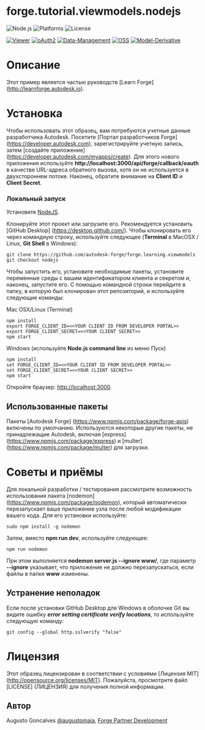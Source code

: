 # forge.tutorial.viewmodels.nodejs

![Node.js](https://img.shields.io/badge/node-%3E%3D%2010.0.0-brightgreen.svg)
![Platforms](https://img.shields.io/badge/platform-windows%20%7C%20osx%20%7C%20linux-lightgray.svg)
![License](https://img.shields.io/badge/license-MIT-green.svg)

[![Viewer](https://img.shields.io/badge/Viewer-v7-green.svg)](http://developer.autodesk.com/)
[![oAuth2](https://img.shields.io/badge/oAuth2-v1-green.svg)](http://developer.autodesk.com/)
[![Data-Management](https://img.shields.io/badge/Data%20Management-v1-green.svg)](http://developer.autodesk.com/)
[![OSS](https://img.shields.io/badge/OSS-v2-green.svg)](http://developer.autodesk.com/)
[![Model-Derivative](https://img.shields.io/badge/Model%20Derivative-v2-green.svg)](http://developer.autodesk.com/)

# Описание

Этот пример является частью руководств [Learn Forge] (http://learnforge.autodesk.io).

# Установка

Чтобы использовать этот образец, вам потребуются учетные данные разработчика Autodesk. Посетите [Портал разработчиков Forge] (https://developer.autodesk.com), зарегистрируйте учетную запись, затем [создайте приложение] (https://developer.autodesk.com/myapps/create). Для этого нового приложения используйте **http://localhost:3000/api/forge/callback/oauth** в качестве URL-адреса обратного вызова, хотя он не используется в двухстороннем потоке. Наконец, обратите внимание на **Client ID** и **Client Secret**.

### Локальный запуск

Установите [NodeJS](https://nodejs.org).

Клонируйте этот проект или загрузите его. Рекомендуется установить [GitHub Desktop] (https://desktop.github.com/). Чтобы клонировать его через командную строку, используйте следующее (**Terminal** в MacOSX / Linux,  **Git Shell** в Windows):

    git clone https://github.com/autodesk-forge/forge.learning.viewmodels
    git checkout nodejs

Чтобы запустить его, установите необходимые пакеты, установите переменные среды с вашим идентификатором клиента и секретом и, наконец, запустите его. С помощью командной строки перейдите в папку, в которую был клонирован этот репозиторий, и используйте следующие команды:

Mac OSX/Linux (Terminal)

    npm install
    export FORGE_CLIENT_ID=<<YOUR CLIENT ID FROM DEVELOPER PORTAL>>
    export FORGE_CLIENT_SECRET=<<YOUR CLIENT SECRET>>
    npm start

Windows (используйте **Node.js command line** из меню Пуск)

    npm install
    set FORGE_CLIENT_ID=<<YOUR CLIENT ID FROM DEVELOPER PORTAL>>
    set FORGE_CLIENT_SECRET=<<YOUR CLIENT SECRET>>
    npm start

Откройте браузер: [http://localhost:3000](http://localhost:3000).

## Использованные пакеты

Пакеты [Autodesk Forge] (https://www.npmjs.com/package/forge-apis) включены по умолчанию. Используются некоторые другие пакеты, не принадлежащие Autodesk, включая [express] (https://www.npmjs.com/package/express) и [multer] (https://www.npmjs.com/package/multer) для загрузки.

# Советы и приёмы

Для локальной разработки / тестирования рассмотрите возможность использования пакета [nodemon] (https://www.npmjs.com/package/nodemon), который автоматически перезапускает ваше приложение узла после любой модификации вашего кода. Для его установки используйте:

    sudo npm install -g nodemon

Затем, вместо **npm run dev**, используйте следующее:

    npm run nodemon

При этом выполняется  **nodemon server.js --ignore www/**, где параметр  **--ignore** указывает, что приложение не должно перезапускаться, если файлы в папке **www** изменены.

## Устранение неполадок

Если после установки GitHub Desktop для Windows в оболочке Git вы видите ошибку ***error setting certificate verify locations***, то используйте следующую команду:

    git config --global http.sslverify "false"

# Лицензия

Этот образец лицензирован в соответствии с условиями [Лицензия MIT] (http://opensource.org/licenses/MIT).
Пожалуйста, просмотрите файл [LICENSE] (ЛИЦЕНЗИЯ) для получения полной информации.

## Автор

Augusto Goncalves [@augustomaia](https://twitter.com/augustomaia), [Forge Partner Development](http://forge.autodesk.com)
